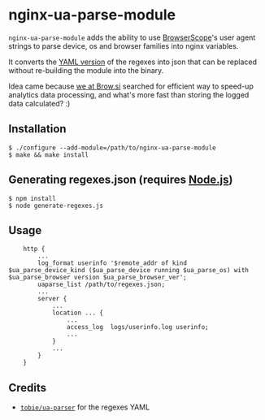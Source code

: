 # nginx-ua-parse-module

`nginx-ua-parse-module` adds the ability to use [BrowserScope](http://www.browserscope.org)'s user agent strings to parse device, os and browser families into nginx variables.

It converts the [YAML version](https://raw.githubusercontent.com/ua-parser/uap-core/master/regexes.yaml) of the regexes into json that can be replaced without re-building the module into the binary.

Idea came because [we at Brow.si](https://brow.si) searched for efficient way to speed-up analytics data processing, and what's more fast than storing the logged data calculated? :)

## Installation

    $ ./configure --add-module=/path/to/nginx-ua-parse-module
    $ make && make install

## Generating regexes.json (requires [Node.js](http://nodejs.org))

    $ npm install
    $ node generate-regexes.js

## Usage
```
    http {
        ...
        log_format userinfo '$remote_addr of kind $ua_parse_device_kind ($ua_parse_device running $ua_parse_os) with $ua_parse_browser version $ua_parse_browser_ver';
        uaparse_list /path/to/regexes.json;
        ...
        server {
            ...
            location ... {
                ...
                access_log	logs/userinfo.log userinfo;
                ...
            }
            ...
        }
    }
```

## Credits
* [`tobie/ua-parser`](https://github.com/tobie/ua-parser) for the regexes YAML

